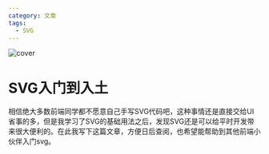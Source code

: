 ```yaml
---
category: 文章
tags:
  - SVG
---
```


<script setup>
import Read from "@components/Read.vue";
import CanvasSvgCompare from "./CanvasSvgCompare.vue";
import {ref} from 'vue';
import {withBase} from 'vitepress';

const arcXr = ref(0);
const arcMx = ref(160);
const arcMy = ref(180);
const arcX = ref(240);
const arcY = ref(220);
const arcRx = ref(100);
const arcRy = ref(50);
const arcLaf = ref(0);
const arcSf = ref(0);
</script>

<ClientOnly>
  <read></read>
</ClientOnly>

<style>
 #rect1 { fill: url(#Gradient1); }
              .stop1 { stop-color: red; }
              .stop2 { stop-color: black; stop-opacity: 0; }
              .stop3 { stop-color: blue; }
</style>

![cover](https://6c73-lsj97-9giu4cj4abdc0985-1256331827.tcb.qcloud.la/imgs/2023_12/svg.svg)

# SVG入门到入土

相信绝大多数前端同学都不愿意自己手写SVG代码吧，这种事情还是直接交给UI省事的多，但是我学习了SVG的基础用法之后，发现SVG还是可以给平时开发带来很大便利的。在此我写下这篇文章，方便日后查阅，也希望能帮助到其他前端小伙伴入门svg。


<!--@include: ./base.md-->
<!--@include: ./path.md-->
<!--@include: ./fillAndStroke.md-->
<!--@include: ./gradient.md-->
<!--@include: ./pattern.md-->
<!--@include: ./text.md-->
<!--@include: ./filter.md-->
<!--@include: ./transform.md-->

